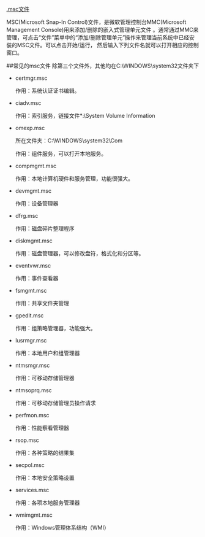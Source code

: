﻿[.msc文件](http://baike.baidu.com/view/2086523.htm)


MSC(Microsoft Snap-In Control)文件，是微软管理控制台MMC(Microsoft Management Console)用来添加/删除的嵌入式管理单元文件
。通常通过MMC来管理，可点击“文件”菜单中的“添加/删除管理单元”操作来管理当前系统中已经安装的MSC文件。可以点击开始/运行，
然后输入下列文件名就可以打开相应的控制窗口。

##常见的msc文件
除第三个文件外，其他均在C:\WINDOWS\system32文件夹下

* certmgr.msc

    作用：系统认证证书编辑。

* ciadv.msc

    作用：索引服务，链接文件*:\System Volume Information

* omexp.msc

    所在文件夹：C:\WINDOWS\system32\Com

    作用：组件服务，可以打开本地服务。

* compmgmt.msc

    作用：本地计算机硬件和服务管理，功能很强大。

* devmgmt.msc

    作用：设备管理器

* dfrg.msc

    作用：磁盘碎片整理程序

* diskmgmt.msc

    作用：磁盘管理器，可以修改盘符，格式化和分区等。

* eventvwr.msc

    作用：事件查看器

* fsmgmt.msc

    作用：共享文件夹管理

* gpedit.msc

    作用：组策略管理器，功能强大。

* lusrmgr.msc

    作用：本地用户和组管理器

* ntmsmgr.msc

    作用：可移动存储管理器

* ntmsoprq.msc

    作用：可移动存储管理员操作请求

* perfmon.msc

    作用：性能察看管理器

* rsop.msc

    作用：各种策略的结果集

* secpol.msc

    作用：本地安全策略设置

* services.msc

    作用：各项本地服务管理器

* wmimgmt.msc

    作用：Windows管理体系结构（WMI）
